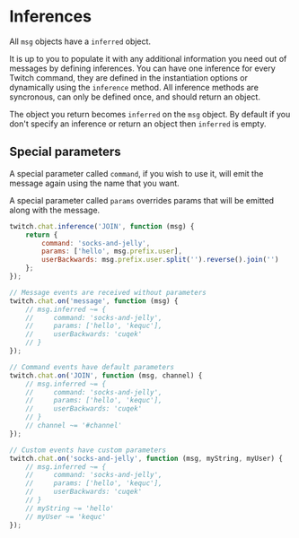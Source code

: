 # Inferences

All `msg` objects have a `inferred` object.

It is up to you to populate it with any additional information you need out of messages by defining inferences. You can have one inference for every Twitch command, they are defined in the instantiation options or dynamically using the `inference` method. All inference methods are syncronous, can only be defined once, and should return an object.

The object you return becomes `inferred` on the `msg` object. By default if you don't specify an inference or return an object then `inferred` is empty.

## Special parameters

A special parameter called `command`, if you wish to use it, will emit the message again using the name that you want.

A special parameter called `params` overrides params that will be emitted along with the message.

```javascript
twitch.chat.inference('JOIN', function (msg) {
    return {
        command: 'socks-and-jelly',
        params: ['hello', msg.prefix.user],
        userBackwards: msg.prefix.user.split('').reverse().join('')
    };
});

// Message events are received without parameters
twitch.chat.on('message', function (msg) {
    // msg.inferred ~= {
    //     command: 'socks-and-jelly',
    //     params: ['hello', 'kequc'],
    //     userBackwards: 'cuqek'
    // }
});

// Command events have default parameters
twitch.chat.on('JOIN', function (msg, channel) {
    // msg.inferred ~= {
    //     command: 'socks-and-jelly',
    //     params: ['hello', 'kequc'],
    //     userBackwards: 'cuqek'
    // }
    // channel ~= '#channel'
});

// Custom events have custom parameters
twitch.chat.on('socks-and-jelly', function (msg, myString, myUser) {
    // msg.inferred ~= {
    //     command: 'socks-and-jelly',
    //     params: ['hello', 'kequc'],
    //     userBackwards: 'cuqek'
    // }
    // myString ~= 'hello'
    // myUser ~= 'kequc'
});
```
